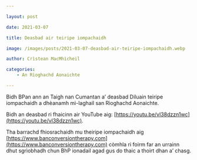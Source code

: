 ```yaml
---

layout: post

date: 2021-03-07

title: Deasbad air teiripe iompachaidh

image: /images/posts/2021-03-07-deasbad-air-teiripe-iompachaidh.webp

author: Crìstean MacMhìcheil

categories:
    - An Rìoghachd Aonaichte

---
```


Bidh BPan ann an Taigh nan Cumantan a’ deasbad Diluain teiripe iompachaidh a dhèanamh mì-laghail san Rìoghachd Aonaichte.

Bidh an deasbad ri fhaicinn air YouTube aig: [https://youtu.be/vl38dzzn1wc](https://youtu.be/vl38dzzn1wc).

Tha barrachd fhiosrachaidh mu theiripe iompachaidh aig [https://www.banconversiontherapy.com](https://www.banconversiontherapy.com) còmhla ri foirm far an urrainn dhut sgrìobhadh chun BhP ionadail agad gus do thaic a thoirt dhan a’ chasg.